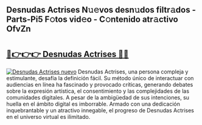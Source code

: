 ## Desnudas Actrises N𝚞𝚎vos desn𝚞dos filtr𝚊dos - Parts-Pi5 F𝚘tos vid𝚎o - C𝚘ntenido atr𝚊ctivo OfvZn

# <h2><a href="http://mb26bgw.tromn.icu/?c=Desnudas+Actrises">🔗👉👉👉 Desnudas Actrises 🔗🔗</a></h2>

[![Desnudas Actrises nuevo](https://i.imgur.com/pEAQMta.gif)](http://mb26bgw.tromn.icu/?c=Desnudas+Actrises)
Desnudas Actrises, una persona compleja y estimulante, desafía la definición fácil. Su método único de interactuar con audiencias en línea ha fascinado y provocado críticas, generando debates sobre la expresión artística, el consentimiento y las complejidades de las comunidades digitales. A pesar de la ambigüedad de sus intenciones, su huella en el ámbito digital es imborrable. Armado con una dedicación inquebrantable y un atractivo innegable, el progreso de Desnudas Actrises en el universo virtual es ilimitado.
